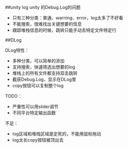 ##unity log
unity 的Debug.Log的问题

* 只有三种分类：普通、warning、error，log太多了不好看
* 不能搜索，很难找出关键想要的信息
* 跟踪堆栈信息的时候，跳转只能手动去特定文件特定行 

##DLog

DLog特性：

* 多种分类，可以简单的添加
* 支持搜索，快速筛选出想要的log
* 堆栈上的所有文件都支持双击跳转
* 截获Debug.Log，显示在DLog里
* copy按钮可以复制整个log

TODO：

* 严重性可以用slider调节
* 不同平台特定输出函数

不足：

* log区域和堆栈区域是定死的，不能用鼠标拖动
* log太长copy按钮被顶出去